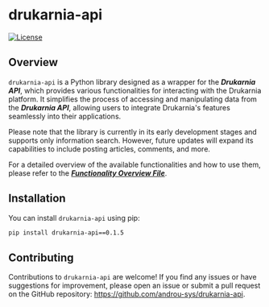 # drukarnia-api


[![License](https://img.shields.io/badge/license-MIT-blue.svg)](https://github.com/androu-sys/drukarnia-api/blob/main/LICENSE)

## Overview
`drukarnia-api` is a Python library designed as a wrapper for the ***Drukarnia API***, which provides various functionalities for interacting with the Drukarnia platform. It simplifies the process of accessing and manipulating data from the ***Drukarnia API***, allowing users to integrate Drukarnia's features seamlessly into their applications.

Please note that the library is currently in its early development stages and supports only information search. However, future updates will expand its capabilities to include posting articles, comments, and more.

For a detailed overview of the available functionalities and how to use them, please refer to the [***Functionality Overview File***](https://github.com/androu-sys/drukarnia-api/blob/main/overview.ipynb).

## Installation
You can install `drukarnia-api` using pip:

```bash
pip install drukarnia-api==0.1.5
```

## Contributing

Contributions to `drukarnia-api` are welcome! If you find any issues or have suggestions for improvement, please open an issue or submit a pull request on the GitHub repository: https://github.com/androu-sys/drukarnia-api.